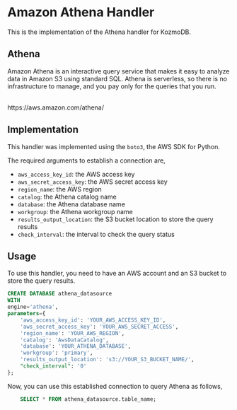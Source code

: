 # Amazon Athena Handler

This is the implementation of the Athena handler for KozmoDB.

## Athena
Amazon Athena is an interactive query service that makes it easy to analyze data in Amazon S3 using standard SQL.
Athena is serverless, so there is no infrastructure to manage, and you pay only for the queries that you run.

<br>
https://aws.amazon.com/athena/

## Implementation
This handler was implemented using the `boto3`, the AWS SDK for Python.

The required arguments to establish a connection are,
* `aws_access_key_id`: the AWS access key
* `aws_secret_access_key`: the AWS secret access key
* `region_name`: the AWS region
* `catalog`: the Athena catalog name
* `database`: the Athena database name
* `workgroup`: the Athena workgroup name
* `results_output_location`: the S3 bucket location to store the query results
* `check_interval`: the interval to check the query status

## Usage
To use this handler, you need to have an AWS account and an S3 bucket to store the query results.

```sql
CREATE DATABASE athena_datasource
WITH
engine='athena',
parameters={
    'aws_access_key_id': 'YOUR_AWS_ACCESS_KEY_ID',
    'aws_secret_access_key': 'YOUR_AWS_SECRET_ACCESS',
    'region_name': 'YOUR_AWS_REGION',
    'catalog': 'AwsDataCatalog',
    'database': 'YOUR_ATHENA_DATABASE',
    'workgroup': 'primary',
    'results_output_location': 's3://YOUR_S3_BUCKET_NAME/',
    "check_interval": '0'
};
```

Now, you can use this established connection to query Athena as follows,
```sql
    SELECT * FROM athena_datasource.table_name;
```
